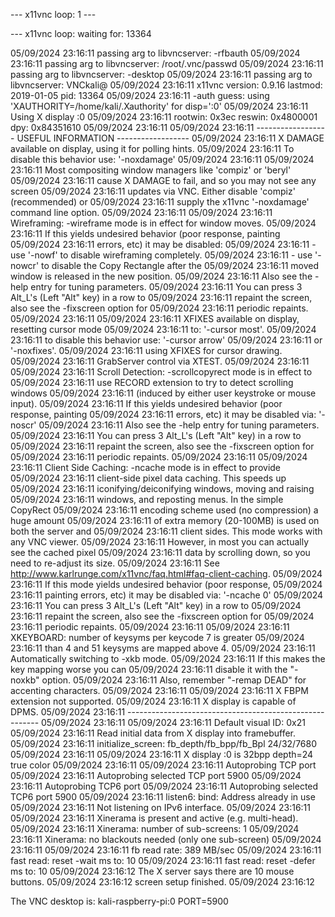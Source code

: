  --- x11vnc loop: 1 ---

 --- x11vnc loop: waiting for: 13364

05/09/2024 23:16:11 passing arg to libvncserver: -rfbauth
05/09/2024 23:16:11 passing arg to libvncserver: /root/.vnc/passwd
05/09/2024 23:16:11 passing arg to libvncserver: -desktop
05/09/2024 23:16:11 passing arg to libvncserver: VNCkali@
05/09/2024 23:16:11 x11vnc version: 0.9.16 lastmod: 2019-01-05  pid: 13364
05/09/2024 23:16:11 -auth guess: using 'XAUTHORITY=/home/kali/.Xauthority' for disp=':0'
05/09/2024 23:16:11 Using X display :0
05/09/2024 23:16:11 rootwin: 0x3ec reswin: 0x4800001 dpy: 0x84351610
05/09/2024 23:16:11 
05/09/2024 23:16:11 ------------------ USEFUL INFORMATION ------------------
05/09/2024 23:16:11 X DAMAGE available on display, using it for polling hints.
05/09/2024 23:16:11   To disable this behavior use: '-noxdamage'
05/09/2024 23:16:11 
05/09/2024 23:16:11   Most compositing window managers like 'compiz' or 'beryl'
05/09/2024 23:16:11   cause X DAMAGE to fail, and so you may not see any screen
05/09/2024 23:16:11   updates via VNC.  Either disable 'compiz' (recommended) or
05/09/2024 23:16:11   supply the x11vnc '-noxdamage' command line option.
05/09/2024 23:16:11 
05/09/2024 23:16:11 Wireframing: -wireframe mode is in effect for window moves.
05/09/2024 23:16:11   If this yields undesired behavior (poor response, painting
05/09/2024 23:16:11   errors, etc) it may be disabled:
05/09/2024 23:16:11    - use '-nowf' to disable wireframing completely.
05/09/2024 23:16:11    - use '-nowcr' to disable the Copy Rectangle after the
05/09/2024 23:16:11      moved window is released in the new position.
05/09/2024 23:16:11   Also see the -help entry for tuning parameters.
05/09/2024 23:16:11   You can press 3 Alt_L's (Left "Alt" key) in a row to 
05/09/2024 23:16:11   repaint the screen, also see the -fixscreen option for
05/09/2024 23:16:11   periodic repaints.
05/09/2024 23:16:11 
05/09/2024 23:16:11 XFIXES available on display, resetting cursor mode
05/09/2024 23:16:11   to: '-cursor most'.
05/09/2024 23:16:11   to disable this behavior use: '-cursor arrow'
05/09/2024 23:16:11   or '-noxfixes'.
05/09/2024 23:16:11 using XFIXES for cursor drawing.
05/09/2024 23:16:11 GrabServer control via XTEST.
05/09/2024 23:16:11 
05/09/2024 23:16:11 Scroll Detection: -scrollcopyrect mode is in effect to
05/09/2024 23:16:11   use RECORD extension to try to detect scrolling windows
05/09/2024 23:16:11   (induced by either user keystroke or mouse input).
05/09/2024 23:16:11   If this yields undesired behavior (poor response, painting
05/09/2024 23:16:11   errors, etc) it may be disabled via: '-noscr'
05/09/2024 23:16:11   Also see the -help entry for tuning parameters.
05/09/2024 23:16:11   You can press 3 Alt_L's (Left "Alt" key) in a row to 
05/09/2024 23:16:11   repaint the screen, also see the -fixscreen option for
05/09/2024 23:16:11   periodic repaints.
05/09/2024 23:16:11 
05/09/2024 23:16:11 Client Side Caching: -ncache mode is in effect to provide
05/09/2024 23:16:11   client-side pixel data caching.  This speeds up
05/09/2024 23:16:11   iconifying/deiconifying windows, moving and raising
05/09/2024 23:16:11   windows, and reposting menus.  In the simple CopyRect
05/09/2024 23:16:11   encoding scheme used (no compression) a huge amount
05/09/2024 23:16:11   of extra memory (20-100MB) is used on both the server and
05/09/2024 23:16:11   client sides.  This mode works with any VNC viewer.
05/09/2024 23:16:11   However, in most you can actually see the cached pixel
05/09/2024 23:16:11   data by scrolling down, so you need to re-adjust its size.
05/09/2024 23:16:11   See http://www.karlrunge.com/x11vnc/faq.html#faq-client-caching.
05/09/2024 23:16:11   If this mode yields undesired behavior (poor response,
05/09/2024 23:16:11   painting errors, etc) it may be disabled via: '-ncache 0'
05/09/2024 23:16:11   You can press 3 Alt_L's (Left "Alt" key) in a row to 
05/09/2024 23:16:11   repaint the screen, also see the -fixscreen option for
05/09/2024 23:16:11   periodic repaints.
05/09/2024 23:16:11 
05/09/2024 23:16:11 XKEYBOARD: number of keysyms per keycode 7 is greater
05/09/2024 23:16:11   than 4 and 51 keysyms are mapped above 4.
05/09/2024 23:16:11   Automatically switching to -xkb mode.
05/09/2024 23:16:11   If this makes the key mapping worse you can
05/09/2024 23:16:11   disable it with the "-noxkb" option.
05/09/2024 23:16:11   Also, remember "-remap DEAD" for accenting characters.
05/09/2024 23:16:11 
05/09/2024 23:16:11 X FBPM extension not supported.
05/09/2024 23:16:11 X display is capable of DPMS.
05/09/2024 23:16:11 --------------------------------------------------------
05/09/2024 23:16:11 
05/09/2024 23:16:11 Default visual ID: 0x21
05/09/2024 23:16:11 Read initial data from X display into framebuffer.
05/09/2024 23:16:11 initialize_screen: fb_depth/fb_bpp/fb_Bpl 24/32/7680
05/09/2024 23:16:11 
05/09/2024 23:16:11 X display :0 is 32bpp depth=24 true color
05/09/2024 23:16:11 
05/09/2024 23:16:11 Autoprobing TCP port 
05/09/2024 23:16:11 Autoprobing selected TCP port 5900
05/09/2024 23:16:11 Autoprobing TCP6 port 
05/09/2024 23:16:11 Autoprobing selected TCP6 port 5900
05/09/2024 23:16:11 listen6: bind: Address already in use
05/09/2024 23:16:11 Not listening on IPv6 interface.
05/09/2024 23:16:11 
05/09/2024 23:16:11 Xinerama is present and active (e.g. multi-head).
05/09/2024 23:16:11 Xinerama: number of sub-screens: 1
05/09/2024 23:16:11 Xinerama: no blackouts needed (only one sub-screen)
05/09/2024 23:16:11 
05/09/2024 23:16:11 fb read rate: 389 MB/sec
05/09/2024 23:16:11 fast read: reset -wait  ms to: 10
05/09/2024 23:16:11 fast read: reset -defer ms to: 10
05/09/2024 23:16:12 The X server says there are 10 mouse buttons.
05/09/2024 23:16:12 screen setup finished.
05/09/2024 23:16:12 

The VNC desktop is:      kali-raspberry-pi:0
PORT=5900
